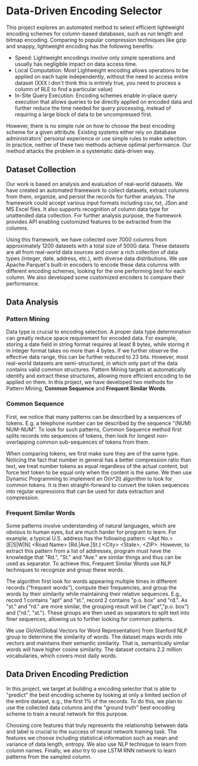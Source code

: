 # Data-Driven Encoding Selector
This project explores an automated method to select efficient lightweight encoding schemes for column-based databases, such as run length and bitmap encoding. Comparing to popular compression techniques like gzip and snappy, lightweight encoding has the following benefits:
* Speed: Lightweight encodings involve only simple operations and usually has negligible impact on data access time. 
* Local Computation: Most Lightweight encoding allows operations to be applied on each tuple independently, without the need to access entire dataset (XXX i don't think this is entirely true, you need to process a column of RLE to find a particular value)
* In-Site Query Execution: Encoding schemes enable in-place query execution that allows queries to be directly applied on encoded data and further reduce the time needed for query processing, instead of requiring a large block of data to be uncompressed first.

However, there is no simple rule on how to choose the best encoding scheme for a given attribute. Existing systems either rely on database administrators' personal experience or use simple rules to make selection. In practice, neither of these two methods achieve optimal performance. Our method  attacks the problem in a systematic data-driven way.
 
## Dataset Collection
Our work is based on analysis and evaluation of real-world datasets. We have created an automated framework to collect datasets, extract columns from them, organize, and persist the records for further analysis. The framework could accept various input formats including csv, txt, JSon and MS Excel files. It also supports recognition of column data type for unattended data collection. For further analysis purpose, the framework provides API enabling customized features to be extracted from the columns.

Using this framework, we have collected over 7000 columns from approximately 1200 datasets with a total size of 500G data. These datasets are all from real-world data sources and cover a rich collection of data types (integer, date, address, etc.), with diverse data distributions. We use Apache Parquet's built-in encoders to encode these data columns with different encoding schemes, looking for the one performing best for each column. We also developed some customized encoders to compare their performance.

## Data Analysis

### Pattern Mining
Data type is crucial to encoding selection. A proper data type determination can greatly reduce space requirement for encoded data. For example, storing a date field in string format requires at least 8 bytes, while storing it in integer format takes no more than 4 bytes. If we further observe the effective data range, this can be further reduced to 23 bits. However, most real-world datasets are semi-structured, in which only part of the data contains valid common structures. Pattern Mining targets at automatically identify and extract these structures, allowing more efficient encoding to be applied on them. In this project, we have developed two methods for Pattern Mining, **Common Sequence** and **Frequent Similar Words**.

### Common Sequence
First, we notice that many patterns can be described by a sequences of tokens. E.g. a telephone number can be described by the sequence "(NUM) NUM-NUM". To look for such patterns, Common Sequence method first splits records into sequences of tokens, then look for longest non-overlapping common sub-sequences of tokens from them. 

When comparing tokens, we first make sure they are of the same type. Noticing the fact that number in general has a better compression ratio than text, we treat number tokens as equal regardless of the actual content, but force text token to be equal only when the content is the same. We then use Dynamic Programming to implement an  O(n^2l) algorithm to look for common tokens. It is then straight-forward to convert the token sequences into regular expressions that can be used for data extraction and compression.

### Frequent Similar Words
Some patterns involve understanding of natural languages, which are obvious to human eyes, but are much harder for program to learn. For example, a typical U.S. address has the following pattern: \<Apt No.> [E|S|W|N] \<Road Name> [Rd.|Ave.|St.] \<City> \<State>, \<ZIP>. However, to extract this pattern from a list of addresses, program must have the knowledge that "Rd.", "St." and "Ave." are similar things and thus can be used as separator. To achieve this, Frequent Similar Words use NLP techniques to recognize and group these words.

The algorithm first look for words appearing multiple times in different records ("frequent words"), compute their frequencies, and group the words by their similarity while maintaining their relative sequences. E.g., record 1 contains "apt" and "st.", record 2 contains "p.o. box" and "rd.". As "st." and "rd." are more similar, the grouping result will be ("apt","p.o. box") and ("rd.", "st."). These groups are then used as separators to split text into finer sequences, allowing us to further looking for common patterns. 
 
We use GloVe(Global Vectors for Word Representation) from Stanford NLP group to determine the similarity of words. The dataset maps words into vectors and maintains their semantic similarity. That is, semantically similar words will have higher cosine similarity. The dataset contains 2.2 million vocabularies, which covers most daily words.

## Data Driven Encoding Prediction

In this project, we target at building a encoding selector that is able to "predict" the best encoding scheme by looking at only a limited section of the entire dataset, e.g., the first 1% of the records. To do this, we plan to use the collected data columns and the "ground truth" best encoding scheme to train a neural network for this purpose. 

Choosing core features that truly represents the relationship between data and label is crucial to the success of neural network training task. The features we choose including statistical information such as mean and variance of data length, entropy. We also use NLP technique to learn from column names. Finally, we also try to use LSTM RNN network to learn patterns from the sampled column. 


